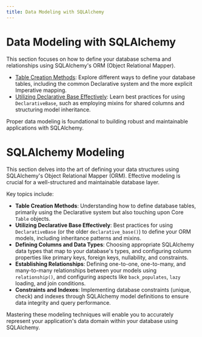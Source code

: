 ```yaml
---
title: Data Modeling with SQLAlchemy
---
```


# Data Modeling with SQLAlchemy

This section focuses on how to define your database schema and relationships using SQLAlchemy's ORM (Object Relational Mapper).

- [Table Creation Methods](./table-creation-methods.md): Explore different ways to define your database tables, including the common Declarative system and the more explicit Imperative mapping.
- [Utilizing Declarative Base Effectively](./declarative-base-usage.md): Learn best practices for using `DeclarativeBase`, such as employing mixins for shared columns and structuring model inheritance.

Proper data modeling is foundational to building robust and maintainable applications with SQLAlchemy.

# SQLAlchemy Modeling

This section delves into the art of defining your data structures using SQLAlchemy's Object Relational Mapper (ORM). Effective modeling is crucial for a well-structured and maintainable database layer.

Key topics include:

-   **Table Creation Methods**: Understanding how to define database tables, primarily using the Declarative system but also touching upon Core `Table` objects.
-   **Utilizing Declarative Base Effectively**: Best practices for using `DeclarativeBase` (or the older `declarative_base()`) to define your ORM models, including inheritance patterns and mixins.
-   **Defining Columns and Data Types**: Choosing appropriate SQLAlchemy data types that map to your database's types, and configuring column properties like primary keys, foreign keys, nullability, and constraints.
-   **Establishing Relationships**: Defining one-to-one, one-to-many, and many-to-many relationships between your models using `relationship()`, and configuring aspects like `back_populates`, `lazy` loading, and join conditions.
-   **Constraints and Indexes**: Implementing database constraints (unique, check) and indexes through SQLAlchemy model definitions to ensure data integrity and query performance.

Mastering these modeling techniques will enable you to accurately represent your application's data domain within your database using SQLAlchemy.
